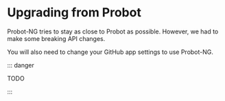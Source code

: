 # Upgrading from Probot

Probot-NG tries to stay as close to Probot as possible. However, we had to make some breaking API changes.

You will also need to change your GitHub app settings to use Probot-NG.

::: danger

TODO

:::
